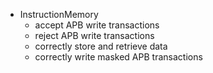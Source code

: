 
- InstructionMemory
    - accept APB write transactions
    - reject APB write transactions
    - correctly store and retrieve data
    - correctly write masked APB transactions